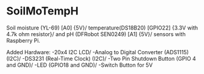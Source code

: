 # SoilMoTempH
Soil moisture (YL-69) [A0] {5V}/ 
temperature(DS18B20) [GPIO22] {3.3V with 4.7k ohm resistor}/ 
and pH (DFRobot SEN0249) [A1] {5V}/ 
sensors with Raspberry Pi.

Added Hardware:
-20x4 I2C LCD/ 
-Analog to Digital Converter (ADS1115)(I2C)/ 
-DS3231 (Real-Time Clock) (I2C)/ 
-Two Pin Shutdown Button (GPIO 4 and GND)/ 
-LED (GPIO18 and GND)/ 
-Switch Button for 5V
 
